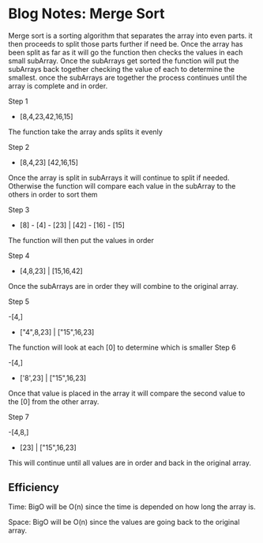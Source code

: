 # Blog Notes: Merge Sort

Merge sort is a sorting algorithm that separates the array into even parts. it then proceeds to split those parts further if need be. Once the array has been split as far as it will go the function then checks the values in each small subArray. Once the subArrays get sorted the function will put the subArrays back together checking the value of each to determine the smallest. once the subArrays are together the process continues until the array is complete and in order.

Step 1

- [8,4,23,42,16,15]

The function take the array ands splits it evenly

Step 2

- [8,4,23] [42,16,15]

Once the array is split in subArrays it will continue to split if needed. Otherwise the function will compare each value in the subArray to the others in order to sort them

Step 3

- [8] - [4] - [23]  |  [42] - [16] - [15]

The function will then put the values in order

Step 4

- [4,8,23] | [15,16,42]

Once the subArrays are in order they will combine to the original array.

Step 5

-[4,]

- ["4",8,23] | ["15",16,23]

The function will look at each [0] to determine which is smaller
Step 6

-[4,]

- ['8',23] | ["15",16,23]

Once that value is placed in the array it will compare the second value to the [0] from the other array.

Step 7

-[4,8,]

- [23] | ["15",16,23]

This will continue until all values are in order and back in the original array.

## Efficiency

Time: BigO will be O(n) since the time is depended on how long the array is.

Space: BigO will be O(n) since the values are going back to the original array.
